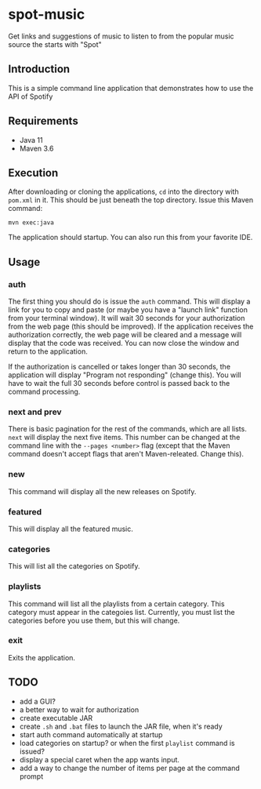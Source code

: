 # spot-music
Get links and suggestions of music to listen to from the popular music source the starts with "Spot"

## Introduction
This is a simple command line application that demonstrates how to use the API of Spotify

## Requirements
* Java 11
* Maven 3.6

## Execution
After downloading or cloning the applications, `cd` into the directory with `pom.xml` in it.  This
should be just beneath the top directory.  Issue this Maven command:

    mvn exec:java
    
The application should startup.  You can also run this from your favorite IDE.

## Usage
### auth
The first thing you should do is issue the `auth` command.  This will display a link for you to copy and paste
(or maybe you have a "launch link" function from your terminal window).  It will wait 30 seconds for your
authorization from the web page (this should be improved).  If the application receives the authorization
correctly, the web page will be cleared and a message will display that the code was received.  You can now 
close the window and return to the application.

If the authorization is cancelled or takes longer than 30 seconds, the application will display "Program not 
responding" (change this).  You will have to wait the full 30 seconds before control is passed back to the
command processing. 

### next and prev
There is basic pagination for the rest of the commands, which are all lists.  `next` will display the next
five items.  This number can be changed at the command line with the `--pages <number>` flag (except that the 
Maven command doesn't accept flags that aren't Maven-releated.  Change this).

### new
This command will display all the new releases on Spotify.

### featured
This will display all the featured music.

### categories
This will list all the categories on Spotify.

### playlists <category>
This command will list all the playlists from a certain category.  This category must appear in the categoies
list.  Currently, you must list the categories before you use them, but this will change.

### exit
Exits the application.

## TODO
* add a GUI?
* a better way to wait for authorization
* create executable JAR
* create `.sh` and `.bat` files to launch the JAR file, when it's ready
* start auth command automatically at startup
* load categories on startup?  or when the first `playlist` command is issued?
* display a special caret when the app wants input.
* add a way to change the number of items per page at the command prompt
